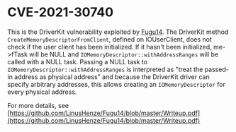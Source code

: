 # CVE-2021-30740

This is the DriverKit vulnerability exploited by [Fugu14](https://github.com/LinusHenze/Fugu14). The DriverKit method `CreateMemoryDescriptorFromClient`, defined on IOUserClient, does not check if the user client has been initialized. If it hasn't been initialized, me->fTask will be NULL and `IOMemoryDescriptor::withAddressRanges` will be called with a NULL task. Passing a NULL task to `IOMemoryDescriptor::withAddressRanges` is interpreted as "treat the passed-in address as physical address" and because the DriverKit driver can specify arbitrary addresses, this allows creating an `IOMemoryDescriptor` for every physical address.

For more details, see [https://github.com/LinusHenze/Fugu14/blob/master/Writeup.pdf](https://github.com/LinusHenze/Fugu14/blob/master/Writeup.pdf)
